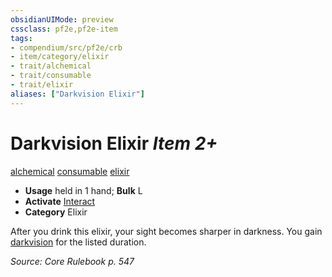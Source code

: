 ```yaml
---
obsidianUIMode: preview
cssclass: pf2e,pf2e-item
tags:
- compendium/src/pf2e/crb
- item/category/elixir
- trait/alchemical
- trait/consumable
- trait/elixir
aliases: ["Darkvision Elixir"]
---
```

# Darkvision Elixir *Item 2+*  
[alchemical](../../../rules/traits/alchemical.md)  [consumable](../../../rules/traits/consumable.md)  [elixir](../../../rules/traits/elixir.md)  

- **Usage** held in 1 hand; **Bulk** L
- **Activate** [Interact](../../../rules/actions/interact.md)
- **Category** Elixir

After you drink this elixir, your sight becomes sharper in darkness. You gain [darkvision](../../../rules/abilities/darkvision.md) for the listed duration.

*Source: Core Rulebook p. 547*